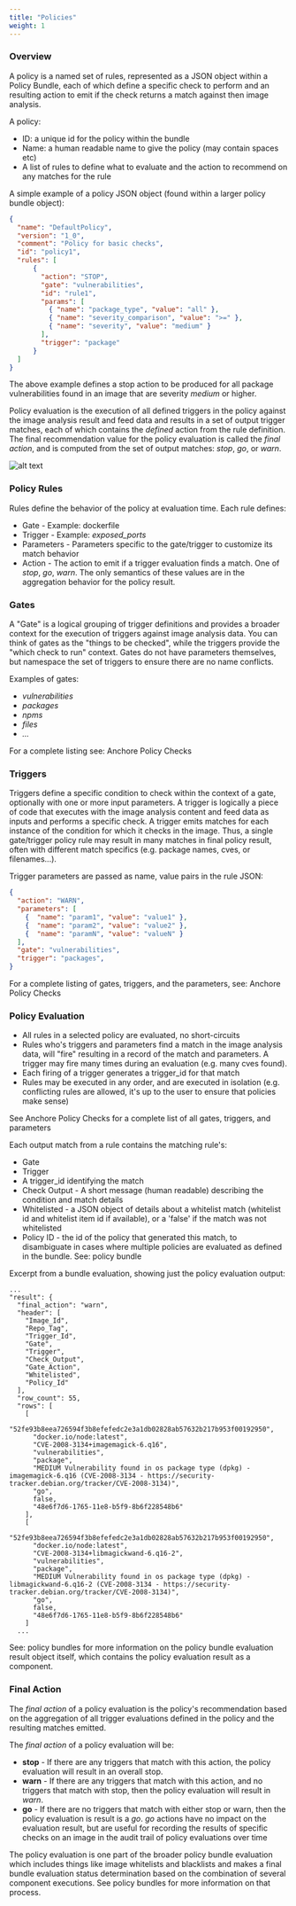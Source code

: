 ```yaml
---
title: "Policies"
weight: 1
--- 
```


### Overview

A policy is a named set of rules, represented as a JSON object within a Policy Bundle, each of which define a specific check to perform and an resulting action to emit if the check returns a match against then image analysis.

A policy:

- ID: a unique id for the policy within the bundle
- Name: a human readable name to give the policy (may contain spaces etc)
- A list of rules to define what to evaluate and the action to recommend on any matches for the rule

A simple example of a policy JSON object (found within a larger policy bundle object):

```JSON
{      
  "name": "DefaultPolicy",
  "version": "1_0",
  "comment": "Policy for basic checks",
  "id": "policy1", 
  "rules": [
      {
        "action": "STOP",
        "gate": "vulnerabilities",
        "id": "rule1",
        "params": [
          { "name": "package_type", "value": "all" },
          { "name": "severity_comparison", "value": ">=" },
          { "name": "severity", "value": "medium" }
        ],
        "trigger": "package"
      }
  ]
}
```

The above example defines a stop action to be produced for all package vulnerabilities found in an image that are severity *medium* or higher.

Policy evaluation is the execution of all defined triggers in the policy against the image analysis result and feed data and results in a set of output trigger matches, each of which contains the *defined* action from the rule definition. The final recommendation value for the policy evaluation is called the *final action*, and is computed from the set of output matches: *stop*, *go*, or *warn*.

![alt text](https://s3.amazonaws.com/cdn.freshdesk.com/data/helpdesk/attachments/production/36012596064/original/E4HToorzZF1NzgOoNNPadMBqq9PrSbOU7w.jpg?1533079239)

### Policy Rules

Rules define the behavior of the policy at evaluation time. Each rule defines:

- Gate - Example: dockerfile
- Trigger - Example: *exposed_ports*
- Parameters - Parameters specific to the gate/trigger to customize its match behavior
- Action - The action to emit if a trigger evaluation finds a match. One of *stop*, *go*, *warn*. The only semantics of these values are in the aggregation behavior for the policy result.

### Gates

A "Gate" is a logical grouping of trigger definitions and provides a broader context for the execution of triggers against image analysis data. You can think of gates as the "things to be checked", while the triggers provide the "which check to run" context. Gates do not have parameters themselves, but namespace the set of triggers to ensure there are no name conflicts.

Examples of gates:

- *vulnerabilities*
- *packages*
- *npms*
- *files*
- *...*

For a complete listing see: Anchore Policy Checks

### Triggers

Triggers define a specific condition to check within the context of a gate, optionally with one or more input parameters. A trigger is logically a piece of code that executes with the image analysis content and feed data as inputs and performs a specific check. A trigger emits matches for each instance of the condition for which it checks in the image. Thus, a single gate/trigger policy rule may result in many matches in final policy result, often with different match specifics (e.g. package names, cves, or filenames...).

Trigger parameters are passed as name, value pairs in the rule JSON:

```JSON
{
  "action": "WARN",
  "parameters": [
    {  "name": "param1", "value": "value1" },
    {  "name": "param2", "value": "value2" },
    {  "name": "paramN", "value": "valueN" }
  ],
  "gate": "vulnerabilities",
  "trigger": "packages",
}
```

For a complete listing of gates, triggers, and the parameters, see: Anchore Policy Checks

### Policy Evaluation

- All rules in a selected policy are evaluated, no short-circuits
- Rules who's triggers and parameters find a match in the image analysis data, will "fire" resulting in a record of the match and parameters. A trigger may fire many times during an evaluation (e.g. many cves found).
- Each firing of a trigger generates a trigger_id for that match
- Rules may be executed in any order, and are executed in isolation (e.g. conflicting rules are allowed, it's up to the user to ensure that policies make sense)

See Anchore Policy Checks for a complete list of all gates, triggers, and parameters

Each output match from a rule contains the matching rule's:

- Gate
- Trigger
- A trigger_id identifying the match
- Check Output -  A short message (human readable) describing the condition and match details
- Whitelisted - a JSON object of details about a whitelist match (whitelist id and whitelist item id if available), or a 'false' if the match was not whitelisted
- Policy ID - the id of the policy that generated this match, to disambiguate in cases where multiple policies are evaluated as defined in the bundle. See: policy bundle

Excerpt from a bundle evaluation, showing just the policy evaluation output:

```
...
"result": {
  "final_action": "warn", 
  "header": [ 
    "Image_Id",
    "Repo_Tag",
    "Trigger_Id",
    "Gate",
    "Trigger",
    "Check_Output",
    "Gate_Action",
    "Whitelisted",
    "Policy_Id"
  ], 
  "row_count": 55, 
  "rows": [
    [
      "52fe93b8eea726594f3b8efefedc2e3a1db02828ab57632b217b953f00192950", 
      "docker.io/node:latest", 
      "CVE-2008-3134+imagemagick-6.q16", 
      "vulnerabilities", 
      "package", 
      "MEDIUM Vulnerability found in os package type (dpkg) - imagemagick-6.q16 (CVE-2008-3134 - https://security-tracker.debian.org/tracker/CVE-2008-3134)", 
      "go", 
      false, 
      "48e6f7d6-1765-11e8-b5f9-8b6f228548b6"
    ], 
    [
      "52fe93b8eea726594f3b8efefedc2e3a1db02828ab57632b217b953f00192950", 
      "docker.io/node:latest", 
      "CVE-2008-3134+libmagickwand-6.q16-2", 
      "vulnerabilities", 
      "package", 
      "MEDIUM Vulnerability found in os package type (dpkg) - libmagickwand-6.q16-2 (CVE-2008-3134 - https://security-tracker.debian.org/tracker/CVE-2008-3134)", 
      "go", 
      false, 
      "48e6f7d6-1765-11e8-b5f9-8b6f228548b6"
    ]
  ...
```

See: policy bundles for more information on the policy bundle evaluation result object itself, which contains the policy evaluation result as a component.

### Final Action

The *final action* of a policy evaluation is the policy's recommendation based on the aggregation of all trigger evaluations defined in the policy and the resulting matches emitted.

The *final action* of a policy evaluation will be:

- **stop** - If there are any triggers that match with this action, the policy evaluation will result in an overall stop.
- **warn** - If there are any triggers that match with this action, and no triggers that match with stop, then the policy evaluation will result in *warn*.
- **go** - If there are no triggers that match with either stop or warn, then the policy evaluation is result is a *go*. *go* actions have no impact on the evaluation result, but are useful for recording the results of specific checks on an image in the audit trail of policy evaluations over time

The policy evaluation is one part of the broader policy bundle evaluation which includes things like image whitelists and blacklists and makes a final bundle evaluation status determination based on the combination of several component executions. See policy bundles for more information on that process.